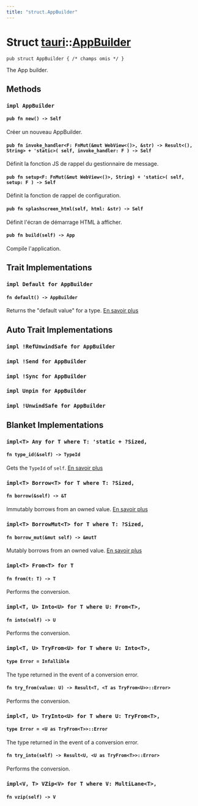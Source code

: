 ```yaml
---
title: "struct.AppBuilder"
---
```


# Struct [tauri](/docs/api/rust/tauri/index.html)::​[AppBuilder](/docs/api/rust/tauri/)

    pub struct AppBuilder { /* champs omis */ }

The App builder.

## Methods

### `impl AppBuilder`

#### `pub fn new() -> Self`

Créer un nouveau AppBuilder.

#### `pub fn invoke_handler<F: FnMut(&mut WebView<()>, &str) -> Result<(), String> + 'static>( self, invoke_handler: F ) -> Self`

Définit la fonction JS de rappel du gestionnaire de message.

#### `pub fn setup<F: FnMut(&mut WebView<()>, String) + 'static>( self, setup: F ) -> Self`

Définit la fonction de rappel de configuration.

#### `pub fn splashscreen_html(self, html: &str) -> Self`

Définit l'écran de démarrage HTML à afficher.

#### `pub fn build(self) -> App`

Compile l'application.

## Trait Implementations

### `impl Default for AppBuilder`

#### `fn default() -> AppBuilder`

Returns the "default value" for a type. [En savoir plus](https://doc.rust-lang.org/nightly/core/default/trait.Default.html#tymethod.default)

## Auto Trait Implementations

### `impl !RefUnwindSafe for AppBuilder`

### `impl !Send for AppBuilder`

### `impl !Sync for AppBuilder`

### `impl Unpin for AppBuilder`

### `impl !UnwindSafe for AppBuilder`

## Blanket Implementations

### `impl<T> Any for T where T: 'static + ?Sized,`

#### `fn type_id(&self) -> TypeId`

Gets the `TypeId` of `self`. [En savoir plus](https://doc.rust-lang.org/nightly/core/any/trait.Any.html#tymethod.type_id)

### `impl<T> Borrow<T> for T where T: ?Sized,`

#### `fn borrow(&self) -> &T`

Immutably borrows from an owned value. [En savoir plus](https://doc.rust-lang.org/nightly/core/borrow/trait.Borrow.html#tymethod.borrow)

### `impl<T> BorrowMut<T> for T where T: ?Sized,`

#### `fn borrow_mut(&mut self) -> &mutT`

Mutably borrows from an owned value. [En savoir plus](https://doc.rust-lang.org/nightly/core/borrow/trait.BorrowMut.html#tymethod.borrow_mut)

### `impl<T> From<T> for T`

#### `fn from(t: T) -> T`

Performs the conversion.

### `impl<T, U> Into<U> for T where U: From<T>,`

#### `fn into(self) -> U`

Performs the conversion.

### `impl<T, U> TryFrom<U> for T where U: Into<T>,`

#### `type Error = Infallible`

The type returned in the event of a conversion error.

#### `fn try_from(value: U) -> Result<T, <T as TryFrom<U>>::Error>`

Performs the conversion.

### `impl<T, U> TryInto<U> for T where U: TryFrom<T>,`

#### `type Error = <U as TryFrom<T>>::Error`

The type returned in the event of a conversion error.

#### `fn try_into(self) -> Result<U, <U as TryFrom<T>>::Error>`

Performs the conversion.

### `impl<V, T> VZip<V> for T where V: MultiLane<T>,`

#### `fn vzip(self) -> V`

